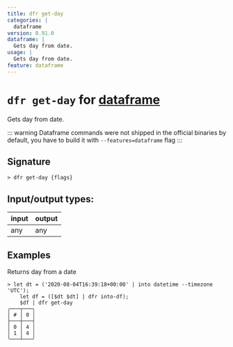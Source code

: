 ```yaml
---
title: dfr get-day
categories: |
  dataframe
version: 0.91.0
dataframe: |
  Gets day from date.
usage: |
  Gets day from date.
feature: dataframe
---
```

<!-- This file is automatically generated. Please edit the command in https://github.com/nushell/nushell instead. -->

# `dfr get-day` for [dataframe](/commands/categories/dataframe.md)

<div class='command-title'>Gets day from date.</div>

::: warning
Dataframe commands were not shipped in the official binaries by default, you have to build it with `--features=dataframe` flag
:::

## Signature

```> dfr get-day {flags} ```


## Input/output types:

| input | output |
| ----- | ------ |
| any   | any    |

## Examples

Returns day from a date
```nu
> let dt = ('2020-08-04T16:39:18+00:00' | into datetime --timezone 'UTC');
    let df = ([$dt $dt] | dfr into-df);
    $df | dfr get-day
╭───┬───╮
│ # │ 0 │
├───┼───┤
│ 0 │ 4 │
│ 1 │ 4 │
╰───┴───╯

```
